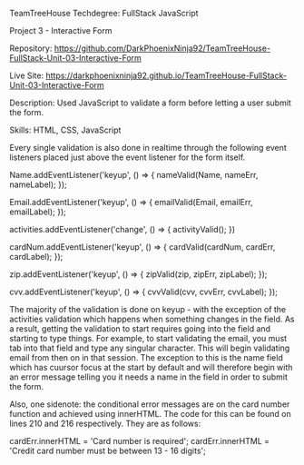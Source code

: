 TeamTreeHouse Techdegree: FullStack JavaScript

Project 3 - Interactive Form

Repository: https://github.com/DarkPhoenixNinja92/TeamTreeHouse-FullStack-Unit-03-Interactive-Form

Live Site: https://darkphoenixninja92.github.io/TeamTreeHouse-FullStack-Unit-03-Interactive-Form

Description: Used JavaScript to validate a form before letting a user submit the form.

Skills: HTML, CSS, JavaScript


Every single validation is also done in realtime through the following event listeners placed just above the event listener for the form itself.

Name.addEventListener('keyup', () => {
    nameValid(Name, nameErr, nameLabel);
});

Email.addEventListener('keyup', () => {
    emailValid(Email, emailErr, emailLabel);
});

activities.addEventListener('change', () => {
    activityValid();
})

cardNum.addEventListener('keyup', () => {
    cardValid(cardNum, cardErr, cardLabel);
});

zip.addEventListener('keyup', () => {
    zipValid(zip, zipErr, zipLabel);
});

cvv.addEventListener('keyup', () => {
    cvvValid(cvv, cvvErr, cvvLabel);
});




The majority of the validation is done on keyup - with the exception of the activities validation which happens when something changes in the field. As a result, getting the validation to start requires going into the field and starting to type things.
For example, to start validating the email, you must tab into that field and type any singular character. This will begin validating email from then on in that session. The exception to this is the name field which has cuursor focus at the start by default
and will therefore begin with an error message telling you it needs a name in the field in order to submit the form.

Also, one sidenote: the conditional error messages are on the card number function and achieved using innerHTML. The code for this can be found on lines 210 and 216 respectively. They are as follows:


cardErr.innerHTML = 'Card number is required';
cardErr.innerHTML = 'Credit card number must be between 13 - 16 digits';
